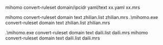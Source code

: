 mihomo convert-ruleset domain/ipcidr yaml/text xx.yaml xx.mrs



mihomo convert-ruleset domain text zhilian.list zhilian.mrs
.\mihomo.exe convert-ruleset domain text zhilian.list zhilian.mrs


.\mihomo.exe convert-ruleset domain text daili.list daili.mrs
mihomo convert-ruleset domain text daili.list daili.mrs

